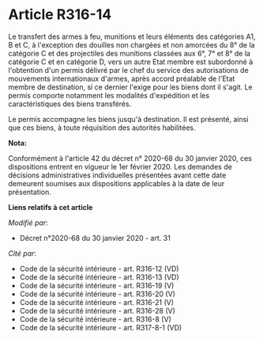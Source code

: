 # Article R316-14

Le transfert des armes à feu, munitions et leurs éléments des catégories A1, B et C, à l'exception des douilles non chargées
et non amorcées du 8° de la catégorie C et des projectiles des munitions classées aux 6°, 7° et 8° de la catégorie C et en
catégorie D, vers un autre Etat membre est subordonné à l'obtention d'un permis délivré par le chef du service des
autorisations de mouvements internationaux d'armes, après accord préalable de l'Etat membre de destination, si ce dernier
l'exige pour les biens dont il s'agit. Le permis comporte notamment les modalités d'expédition et les caractéristiques des
biens transférés.

Le permis accompagne les biens jusqu'à destination. Il est présenté, ainsi que ces biens, à toute réquisition des autorités
habilitées.

**Nota:**

Conformément à l'article 42 du décret n° 2020-68 du 30 janvier 2020, ces dispositions entrent en vigueur le 1er février 2020.
Les demandes de décisions administratives individuelles présentées avant cette date demeurent soumises aux dispositions
applicables à la date de leur présentation.

**Liens relatifs à cet article**

_Modifié par_:

  - Décret n°2020-68 du 30 janvier 2020 - art. 31

_Cité par_:

  - Code de la sécurité intérieure - art. R316-12 (VD)
  - Code de la sécurité intérieure - art. R316-13 (VD)
  - Code de la sécurité intérieure - art. R316-19 (V)
  - Code de la sécurité intérieure - art. R316-20 (V)
  - Code de la sécurité intérieure - art. R316-21 (V)
  - Code de la sécurité intérieure - art. R316-28 (V)
  - Code de la sécurité intérieure - art. R316-8 (V)
  - Code de la sécurité intérieure - art. R317-8-1 (VD)

